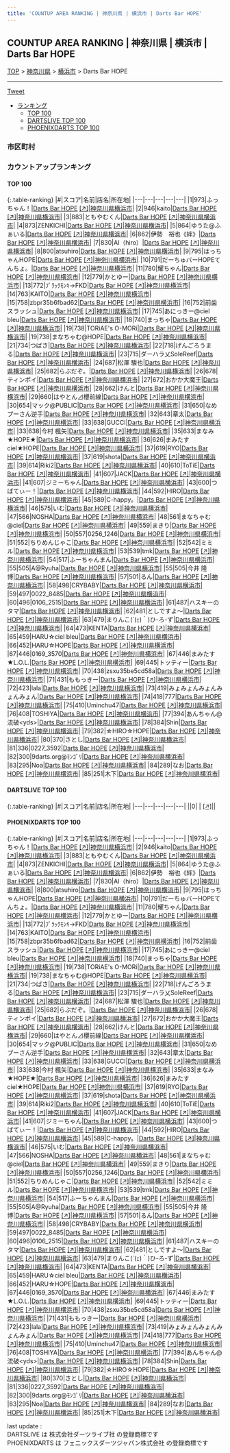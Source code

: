 ```yaml
---
title: 'COUNTUP AREA RANKING | 神奈川県 | 横浜市 | Darts Bar HOPE'
---
```

## COUNTUP AREA RANKING | 神奈川県 | 横浜市 | Darts Bar HOPE

[TOP](/darts/rank/) > [神奈川県](/darts/rank/神奈川県/) > [横浜市](/darts/rank/神奈川県/横浜市/) > Darts Bar HOPE

___

<a href="https://twitter.com/share?ref_src=twsrc%5Etfw" data-text="COUNTUP AREA RANKING | 神奈川県横浜市Darts Bar HOPE" class="twitter-share-button" data-hashtags="DARTSLIVE,PHOENIXDARTS,darts,ダーツ" data-show-count="false">Tweet</a>

* [ランキング](#カウントアップランキング)
    * [TOP 100](#top-100)
    * [DARTSLIVE TOP 100](#dartslive-top-100)
    * [PHOENIXDARTS TOP 100](#phoenixdarts-top-100)

### 市区町村

<ul>

</ul>

### カウントアップランキング

#### TOP 100



{:.table-ranking}
|#|スコア|名前|店名|所在地|
|---|---|---|---|---|
|1|973|<span class="rank-name-pd">ふっちゃん！</span>|<a href="/darts/rank/shops/88950.html">Darts Bar HOPE</a> <a href="https://vs.phoenixdarts.com/jp/shop/shopDetailInfo/s_88950?s_seq=88950">[↗]</a>|<a href="/darts/rank/神奈川県/横浜市">神奈川県横浜市</a>|
|2|946|<span class="rank-name-pd">kaito</span>|<a href="/darts/rank/shops/88950.html">Darts Bar HOPE</a> <a href="https://vs.phoenixdarts.com/jp/shop/shopDetailInfo/s_88950?s_seq=88950">[↗]</a>|<a href="/darts/rank/神奈川県/横浜市">神奈川県横浜市</a>|
|3|883|<span class="rank-name-pd">ともやむくん</span>|<a href="/darts/rank/shops/88950.html">Darts Bar HOPE</a> <a href="https://vs.phoenixdarts.com/jp/shop/shopDetailInfo/s_88950?s_seq=88950">[↗]</a>|<a href="/darts/rank/神奈川県/横浜市">神奈川県横浜市</a>|
|4|873|<span class="rank-name-pd">ZENKICHI</span>|<a href="/darts/rank/shops/88950.html">Darts Bar HOPE</a> <a href="https://vs.phoenixdarts.com/jp/shop/shopDetailInfo/s_88950?s_seq=88950">[↗]</a>|<a href="/darts/rank/神奈川県/横浜市">神奈川県横浜市</a>|
|5|864|<span class="rank-name-pd">ゆうた@ふぁいる</span>|<a href="/darts/rank/shops/88950.html">Darts Bar HOPE</a> <a href="https://vs.phoenixdarts.com/jp/shop/shopDetailInfo/s_88950?s_seq=88950">[↗]</a>|<a href="/darts/rank/神奈川県/横浜市">神奈川県横浜市</a>|
|6|862|<span class="rank-name-pd">伊勢　裕也《絆》</span>|<a href="/darts/rank/shops/88950.html">Darts Bar HOPE</a> <a href="https://vs.phoenixdarts.com/jp/shop/shopDetailInfo/s_88950?s_seq=88950">[↗]</a>|<a href="/darts/rank/神奈川県/横浜市">神奈川県横浜市</a>|
|7|830|<span class="rank-name-pd">AI（hiro）</span>|<a href="/darts/rank/shops/88950.html">Darts Bar HOPE</a> <a href="https://vs.phoenixdarts.com/jp/shop/shopDetailInfo/s_88950?s_seq=88950">[↗]</a>|<a href="/darts/rank/神奈川県/横浜市">神奈川県横浜市</a>|
|8|800|<span class="rank-name-pd">atsuhiro</span>|<a href="/darts/rank/shops/88950.html">Darts Bar HOPE</a> <a href="https://vs.phoenixdarts.com/jp/shop/shopDetailInfo/s_88950?s_seq=88950">[↗]</a>|<a href="/darts/rank/神奈川県/横浜市">神奈川県横浜市</a>|
|9|795|<span class="rank-name-pd">はっちゃんHOPE</span>|<a href="/darts/rank/shops/88950.html">Darts Bar HOPE</a> <a href="https://vs.phoenixdarts.com/jp/shop/shopDetailInfo/s_88950?s_seq=88950">[↗]</a>|<a href="/darts/rank/神奈川県/横浜市">神奈川県横浜市</a>|
|10|791|<span class="rank-name-pd">だーちゅバーHOPEてんちょ。</span>|<a href="/darts/rank/shops/88950.html">Darts Bar HOPE</a> <a href="https://vs.phoenixdarts.com/jp/shop/shopDetailInfo/s_88950?s_seq=88950">[↗]</a>|<a href="/darts/rank/神奈川県/横浜市">神奈川県横浜市</a>|
|11|780|<span class="rank-name-pd">耀ちゃん</span>|<a href="/darts/rank/shops/88950.html">Darts Bar HOPE</a> <a href="https://vs.phoenixdarts.com/jp/shop/shopDetailInfo/s_88950?s_seq=88950">[↗]</a>|<a href="/darts/rank/神奈川県/横浜市">神奈川県横浜市</a>|
|12|779|<span class="rank-name-pd">かとゆー</span>|<a href="/darts/rank/shops/88950.html">Darts Bar HOPE</a> <a href="https://vs.phoenixdarts.com/jp/shop/shopDetailInfo/s_88950?s_seq=88950">[↗]</a>|<a href="/darts/rank/神奈川県/横浜市">神奈川県横浜市</a>|
|13|772|<span class="rank-name-pd">ﾌﾞﾗｯｸﾓﾝｷ→FKD</span>|<a href="/darts/rank/shops/88950.html">Darts Bar HOPE</a> <a href="https://vs.phoenixdarts.com/jp/shop/shopDetailInfo/s_88950?s_seq=88950">[↗]</a>|<a href="/darts/rank/神奈川県/横浜市">神奈川県横浜市</a>|
|14|763|<span class="rank-name-pd">KAITO</span>|<a href="/darts/rank/shops/88950.html">Darts Bar HOPE</a> <a href="https://vs.phoenixdarts.com/jp/shop/shopDetailInfo/s_88950?s_seq=88950">[↗]</a>|<a href="/darts/rank/神奈川県/横浜市">神奈川県横浜市</a>|
|15|758|<span class="rank-name-pd">zbpr35b6fbad62</span>|<a href="/darts/rank/shops/88950.html">Darts Bar HOPE</a> <a href="https://vs.phoenixdarts.com/jp/shop/shopDetailInfo/s_88950?s_seq=88950">[↗]</a>|<a href="/darts/rank/神奈川県/横浜市">神奈川県横浜市</a>|
|16|752|<span class="rank-name-pd">前歯スラッシュ</span>|<a href="/darts/rank/shops/88950.html">Darts Bar HOPE</a> <a href="https://vs.phoenixdarts.com/jp/shop/shopDetailInfo/s_88950?s_seq=88950">[↗]</a>|<a href="/darts/rank/神奈川県/横浜市">神奈川県横浜市</a>|
|17|745|<span class="rank-name-pd">あにっきー@ciel bleu</span>|<a href="/darts/rank/shops/88950.html">Darts Bar HOPE</a> <a href="https://vs.phoenixdarts.com/jp/shop/shopDetailInfo/s_88950?s_seq=88950">[↗]</a>|<a href="/darts/rank/神奈川県/横浜市">神奈川県横浜市</a>|
|18|740|<span class="rank-name-pd">まっちゃ</span>|<a href="/darts/rank/shops/88950.html">Darts Bar HOPE</a> <a href="https://vs.phoenixdarts.com/jp/shop/shopDetailInfo/s_88950?s_seq=88950">[↗]</a>|<a href="/darts/rank/神奈川県/横浜市">神奈川県横浜市</a>|
|19|738|<span class="rank-name-pd">TORiAE&#x27;s O-MORi</span>|<a href="/darts/rank/shops/88950.html">Darts Bar HOPE</a> <a href="https://vs.phoenixdarts.com/jp/shop/shopDetailInfo/s_88950?s_seq=88950">[↗]</a>|<a href="/darts/rank/神奈川県/横浜市">神奈川県横浜市</a>|
|19|738|<span class="rank-name-pd">まなちゃむ@HOPE</span>|<a href="/darts/rank/shops/88950.html">Darts Bar HOPE</a> <a href="https://vs.phoenixdarts.com/jp/shop/shopDetailInfo/s_88950?s_seq=88950">[↗]</a>|<a href="/darts/rank/神奈川県/横浜市">神奈川県横浜市</a>|
|21|734|<span class="rank-name-pd">つばさ</span>|<a href="/darts/rank/shops/88950.html">Darts Bar HOPE</a> <a href="https://vs.phoenixdarts.com/jp/shop/shopDetailInfo/s_88950?s_seq=88950">[↗]</a>|<a href="/darts/rank/神奈川県/横浜市">神奈川県横浜市</a>|
|22|718|<span class="rank-name-pd">げんごろうまる</span>|<a href="/darts/rank/shops/88950.html">Darts Bar HOPE</a> <a href="https://vs.phoenixdarts.com/jp/shop/shopDetailInfo/s_88950?s_seq=88950">[↗]</a>|<a href="/darts/rank/神奈川県/横浜市">神奈川県横浜市</a>|
|23|715|<span class="rank-name-pd">ダーハラ乂SoleReef</span>|<a href="/darts/rank/shops/88950.html">Darts Bar HOPE</a> <a href="https://vs.phoenixdarts.com/jp/shop/shopDetailInfo/s_88950?s_seq=88950">[↗]</a>|<a href="/darts/rank/神奈川県/横浜市">神奈川県横浜市</a>|
|24|687|<span class="rank-name-pd">松澤  駿也</span>|<a href="/darts/rank/shops/88950.html">Darts Bar HOPE</a> <a href="https://vs.phoenixdarts.com/jp/shop/shopDetailInfo/s_88950?s_seq=88950">[↗]</a>|<a href="/darts/rank/神奈川県/横浜市">神奈川県横浜市</a>|
|25|682|<span class="rank-name-pd">らぶだぞ。</span>|<a href="/darts/rank/shops/88950.html">Darts Bar HOPE</a> <a href="https://vs.phoenixdarts.com/jp/shop/shopDetailInfo/s_88950?s_seq=88950">[↗]</a>|<a href="/darts/rank/神奈川県/横浜市">神奈川県横浜市</a>|
|26|678|<span class="rank-name-pd">ティンポイ</span>|<a href="/darts/rank/shops/88950.html">Darts Bar HOPE</a> <a href="https://vs.phoenixdarts.com/jp/shop/shopDetailInfo/s_88950?s_seq=88950">[↗]</a>|<a href="/darts/rank/神奈川県/横浜市">神奈川県横浜市</a>|
|27|672|<span class="rank-name-pd">おかか大魔王</span>|<a href="/darts/rank/shops/88950.html">Darts Bar HOPE</a> <a href="https://vs.phoenixdarts.com/jp/shop/shopDetailInfo/s_88950?s_seq=88950">[↗]</a>|<a href="/darts/rank/神奈川県/横浜市">神奈川県横浜市</a>|
|28|662|<span class="rank-name-pd">けんと</span>|<a href="/darts/rank/shops/88950.html">Darts Bar HOPE</a> <a href="https://vs.phoenixdarts.com/jp/shop/shopDetailInfo/s_88950?s_seq=88950">[↗]</a>|<a href="/darts/rank/神奈川県/横浜市">神奈川県横浜市</a>|
|29|660|<span class="rank-name-pd">はやとん⊿櫻前線</span>|<a href="/darts/rank/shops/88950.html">Darts Bar HOPE</a> <a href="https://vs.phoenixdarts.com/jp/shop/shopDetailInfo/s_88950?s_seq=88950">[↗]</a>|<a href="/darts/rank/神奈川県/横浜市">神奈川県横浜市</a>|
|30|654|<span class="rank-name-pd">マック@PUBLIC</span>|<a href="/darts/rank/shops/88950.html">Darts Bar HOPE</a> <a href="https://vs.phoenixdarts.com/jp/shop/shopDetailInfo/s_88950?s_seq=88950">[↗]</a>|<a href="/darts/rank/神奈川県/横浜市">神奈川県横浜市</a>|
|31|650|<span class="rank-name-pd">なめプーさん逆手</span>|<a href="/darts/rank/shops/88950.html">Darts Bar HOPE</a> <a href="https://vs.phoenixdarts.com/jp/shop/shopDetailInfo/s_88950?s_seq=88950">[↗]</a>|<a href="/darts/rank/神奈川県/横浜市">神奈川県横浜市</a>|
|32|643|<span class="rank-name-pd">章太</span>|<a href="/darts/rank/shops/88950.html">Darts Bar HOPE</a> <a href="https://vs.phoenixdarts.com/jp/shop/shopDetailInfo/s_88950?s_seq=88950">[↗]</a>|<a href="/darts/rank/神奈川県/横浜市">神奈川県横浜市</a>|
|33|638|<span class="rank-name-pd">GUCCI</span>|<a href="/darts/rank/shops/88950.html">Darts Bar HOPE</a> <a href="https://vs.phoenixdarts.com/jp/shop/shopDetailInfo/s_88950?s_seq=88950">[↗]</a>|<a href="/darts/rank/神奈川県/横浜市">神奈川県横浜市</a>|
|33|638|<span class="rank-name-pd"><span class="pro-icon-pd"></span>今村 楓矢</span>|<a href="/darts/rank/shops/88950.html">Darts Bar HOPE</a> <a href="https://vs.phoenixdarts.com/jp/shop/shopDetailInfo/s_88950?s_seq=88950">[↗]</a>|<a href="/darts/rank/神奈川県/横浜市">神奈川県横浜市</a>|
|35|633|<span class="rank-name-pd">まなみ★HOPE★</span>|<a href="/darts/rank/shops/88950.html">Darts Bar HOPE</a> <a href="https://vs.phoenixdarts.com/jp/shop/shopDetailInfo/s_88950?s_seq=88950">[↗]</a>|<a href="/darts/rank/神奈川県/横浜市">神奈川県横浜市</a>|
|36|626|<span class="rank-name-pd">まみたすciel★HOPE</span>|<a href="/darts/rank/shops/88950.html">Darts Bar HOPE</a> <a href="https://vs.phoenixdarts.com/jp/shop/shopDetailInfo/s_88950?s_seq=88950">[↗]</a>|<a href="/darts/rank/神奈川県/横浜市">神奈川県横浜市</a>|
|37|619|<span class="rank-name-pd">RYO</span>|<a href="/darts/rank/shops/88950.html">Darts Bar HOPE</a> <a href="https://vs.phoenixdarts.com/jp/shop/shopDetailInfo/s_88950?s_seq=88950">[↗]</a>|<a href="/darts/rank/神奈川県/横浜市">神奈川県横浜市</a>|
|37|619|<span class="rank-name-pd">shota</span>|<a href="/darts/rank/shops/88950.html">Darts Bar HOPE</a> <a href="https://vs.phoenixdarts.com/jp/shop/shopDetailInfo/s_88950?s_seq=88950">[↗]</a>|<a href="/darts/rank/神奈川県/横浜市">神奈川県横浜市</a>|
|39|614|<span class="rank-name-pd">Riki2</span>|<a href="/darts/rank/shops/88950.html">Darts Bar HOPE</a> <a href="https://vs.phoenixdarts.com/jp/shop/shopDetailInfo/s_88950?s_seq=88950">[↗]</a>|<a href="/darts/rank/神奈川県/横浜市">神奈川県横浜市</a>|
|40|610|<span class="rank-name-pd">ToTiE</span>|<a href="/darts/rank/shops/88950.html">Darts Bar HOPE</a> <a href="https://vs.phoenixdarts.com/jp/shop/shopDetailInfo/s_88950?s_seq=88950">[↗]</a>|<a href="/darts/rank/神奈川県/横浜市">神奈川県横浜市</a>|
|41|607|<span class="rank-name-pd">JACK</span>|<a href="/darts/rank/shops/88950.html">Darts Bar HOPE</a> <a href="https://vs.phoenixdarts.com/jp/shop/shopDetailInfo/s_88950?s_seq=88950">[↗]</a>|<a href="/darts/rank/神奈川県/横浜市">神奈川県横浜市</a>|
|41|607|<span class="rank-name-pd">ジミーちゃん</span>|<a href="/darts/rank/shops/88950.html">Darts Bar HOPE</a> <a href="https://vs.phoenixdarts.com/jp/shop/shopDetailInfo/s_88950?s_seq=88950">[↗]</a>|<a href="/darts/rank/神奈川県/横浜市">神奈川県横浜市</a>|
|43|600|<span class="rank-name-pd">つばてぃー！</span>|<a href="/darts/rank/shops/88950.html">Darts Bar HOPE</a> <a href="https://vs.phoenixdarts.com/jp/shop/shopDetailInfo/s_88950?s_seq=88950">[↗]</a>|<a href="/darts/rank/神奈川県/横浜市">神奈川県横浜市</a>|
|44|592|<span class="rank-name-pd">HIRO</span>|<a href="/darts/rank/shops/88950.html">Darts Bar HOPE</a> <a href="https://vs.phoenixdarts.com/jp/shop/shopDetailInfo/s_88950?s_seq=88950">[↗]</a>|<a href="/darts/rank/神奈川県/横浜市">神奈川県横浜市</a>|
|45|589|<span class="rank-name-pd">C-happy。</span>|<a href="/darts/rank/shops/88950.html">Darts Bar HOPE</a> <a href="https://vs.phoenixdarts.com/jp/shop/shopDetailInfo/s_88950?s_seq=88950">[↗]</a>|<a href="/darts/rank/神奈川県/横浜市">神奈川県横浜市</a>|
|46|575|<span class="rank-name-pd">いむ</span>|<a href="/darts/rank/shops/88950.html">Darts Bar HOPE</a> <a href="https://vs.phoenixdarts.com/jp/shop/shopDetailInfo/s_88950?s_seq=88950">[↗]</a>|<a href="/darts/rank/神奈川県/横浜市">神奈川県横浜市</a>|
|47|566|<span class="rank-name-pd">NOSHA</span>|<a href="/darts/rank/shops/88950.html">Darts Bar HOPE</a> <a href="https://vs.phoenixdarts.com/jp/shop/shopDetailInfo/s_88950?s_seq=88950">[↗]</a>|<a href="/darts/rank/神奈川県/横浜市">神奈川県横浜市</a>|
|48|561|<span class="rank-name-pd">まなちゃむ@ciel</span>|<a href="/darts/rank/shops/88950.html">Darts Bar HOPE</a> <a href="https://vs.phoenixdarts.com/jp/shop/shopDetailInfo/s_88950?s_seq=88950">[↗]</a>|<a href="/darts/rank/神奈川県/横浜市">神奈川県横浜市</a>|
|49|559|<span class="rank-name-pd">まきり</span>|<a href="/darts/rank/shops/88950.html">Darts Bar HOPE</a> <a href="https://vs.phoenixdarts.com/jp/shop/shopDetailInfo/s_88950?s_seq=88950">[↗]</a>|<a href="/darts/rank/神奈川県/横浜市">神奈川県横浜市</a>|
|50|557|<span class="rank-name-pd">0256_1246</span>|<a href="/darts/rank/shops/88950.html">Darts Bar HOPE</a> <a href="https://vs.phoenixdarts.com/jp/shop/shopDetailInfo/s_88950?s_seq=88950">[↗]</a>|<a href="/darts/rank/神奈川県/横浜市">神奈川県横浜市</a>|
|51|552|<span class="rank-name-pd">ちりめんじゃこ</span>|<a href="/darts/rank/shops/88950.html">Darts Bar HOPE</a> <a href="https://vs.phoenixdarts.com/jp/shop/shopDetailInfo/s_88950?s_seq=88950">[↗]</a>|<a href="/darts/rank/神奈川県/横浜市">神奈川県横浜市</a>|
|52|542|<span class="rank-name-pd">ミミル</span>|<a href="/darts/rank/shops/88950.html">Darts Bar HOPE</a> <a href="https://vs.phoenixdarts.com/jp/shop/shopDetailInfo/s_88950?s_seq=88950">[↗]</a>|<a href="/darts/rank/神奈川県/横浜市">神奈川県横浜市</a>|
|53|539|<span class="rank-name-pd">tmk</span>|<a href="/darts/rank/shops/88950.html">Darts Bar HOPE</a> <a href="https://vs.phoenixdarts.com/jp/shop/shopDetailInfo/s_88950?s_seq=88950">[↗]</a>|<a href="/darts/rank/神奈川県/横浜市">神奈川県横浜市</a>|
|54|517|<span class="rank-name-pd">ふーちゃんまん</span>|<a href="/darts/rank/shops/88950.html">Darts Bar HOPE</a> <a href="https://vs.phoenixdarts.com/jp/shop/shopDetailInfo/s_88950?s_seq=88950">[↗]</a>|<a href="/darts/rank/神奈川県/横浜市">神奈川県横浜市</a>|
|55|505|<span class="rank-name-pd">A@Ryuha</span>|<a href="/darts/rank/shops/88950.html">Darts Bar HOPE</a> <a href="https://vs.phoenixdarts.com/jp/shop/shopDetailInfo/s_88950?s_seq=88950">[↗]</a>|<a href="/darts/rank/神奈川県/横浜市">神奈川県横浜市</a>|
|55|505|<span class="rank-name-pd"><span class="pro-icon-pd"></span>今井 隆博</span>|<a href="/darts/rank/shops/88950.html">Darts Bar HOPE</a> <a href="https://vs.phoenixdarts.com/jp/shop/shopDetailInfo/s_88950?s_seq=88950">[↗]</a>|<a href="/darts/rank/神奈川県/横浜市">神奈川県横浜市</a>|
|57|501|<span class="rank-name-pd">るん</span>|<a href="/darts/rank/shops/88950.html">Darts Bar HOPE</a> <a href="https://vs.phoenixdarts.com/jp/shop/shopDetailInfo/s_88950?s_seq=88950">[↗]</a>|<a href="/darts/rank/神奈川県/横浜市">神奈川県横浜市</a>|
|58|498|<span class="rank-name-pd">CRYBABY</span>|<a href="/darts/rank/shops/88950.html">Darts Bar HOPE</a> <a href="https://vs.phoenixdarts.com/jp/shop/shopDetailInfo/s_88950?s_seq=88950">[↗]</a>|<a href="/darts/rank/神奈川県/横浜市">神奈川県横浜市</a>|
|59|497|<span class="rank-name-pd">0022_8485</span>|<a href="/darts/rank/shops/88950.html">Darts Bar HOPE</a> <a href="https://vs.phoenixdarts.com/jp/shop/shopDetailInfo/s_88950?s_seq=88950">[↗]</a>|<a href="/darts/rank/神奈川県/横浜市">神奈川県横浜市</a>|
|60|496|<span class="rank-name-pd">0106_2515</span>|<a href="/darts/rank/shops/88950.html">Darts Bar HOPE</a> <a href="https://vs.phoenixdarts.com/jp/shop/shopDetailInfo/s_88950?s_seq=88950">[↗]</a>|<a href="/darts/rank/神奈川県/横浜市">神奈川県横浜市</a>|
|61|487|<span class="rank-name-pd">ハスキーのタマ</span>|<a href="/darts/rank/shops/88950.html">Darts Bar HOPE</a> <a href="https://vs.phoenixdarts.com/jp/shop/shopDetailInfo/s_88950?s_seq=88950">[↗]</a>|<a href="/darts/rank/神奈川県/横浜市">神奈川県横浜市</a>|
|62|481|<span class="rank-name-pd">としですよ～</span>|<a href="/darts/rank/shops/88950.html">Darts Bar HOPE</a> <a href="https://vs.phoenixdarts.com/jp/shop/shopDetailInfo/s_88950?s_seq=88950">[↗]</a>|<a href="/darts/rank/神奈川県/横浜市">神奈川県横浜市</a>|
|63|479|<span class="rank-name-pd">まりんこ(´(ｪ)｀)ひ-ろ-ず</span>|<a href="/darts/rank/shops/88950.html">Darts Bar HOPE</a> <a href="https://vs.phoenixdarts.com/jp/shop/shopDetailInfo/s_88950?s_seq=88950">[↗]</a>|<a href="/darts/rank/神奈川県/横浜市">神奈川県横浜市</a>|
|64|473|<span class="rank-name-pd">KENTA</span>|<a href="/darts/rank/shops/88950.html">Darts Bar HOPE</a> <a href="https://vs.phoenixdarts.com/jp/shop/shopDetailInfo/s_88950?s_seq=88950">[↗]</a>|<a href="/darts/rank/神奈川県/横浜市">神奈川県横浜市</a>|
|65|459|<span class="rank-name-pd">HARU☆ciel bleu</span>|<a href="/darts/rank/shops/88950.html">Darts Bar HOPE</a> <a href="https://vs.phoenixdarts.com/jp/shop/shopDetailInfo/s_88950?s_seq=88950">[↗]</a>|<a href="/darts/rank/神奈川県/横浜市">神奈川県横浜市</a>|
|66|452|<span class="rank-name-pd">HARU☆HOPE</span>|<a href="/darts/rank/shops/88950.html">Darts Bar HOPE</a> <a href="https://vs.phoenixdarts.com/jp/shop/shopDetailInfo/s_88950?s_seq=88950">[↗]</a>|<a href="/darts/rank/神奈川県/横浜市">神奈川県横浜市</a>|
|67|446|<span class="rank-name-pd">0169_3570</span>|<a href="/darts/rank/shops/88950.html">Darts Bar HOPE</a> <a href="https://vs.phoenixdarts.com/jp/shop/shopDetailInfo/s_88950?s_seq=88950">[↗]</a>|<a href="/darts/rank/神奈川県/横浜市">神奈川県横浜市</a>|
|67|446|<span class="rank-name-pd">まみたす★L.O.L.</span>|<a href="/darts/rank/shops/88950.html">Darts Bar HOPE</a> <a href="https://vs.phoenixdarts.com/jp/shop/shopDetailInfo/s_88950?s_seq=88950">[↗]</a>|<a href="/darts/rank/神奈川県/横浜市">神奈川県横浜市</a>|
|69|445|<span class="rank-name-pd">トッティー</span>|<a href="/darts/rank/shops/88950.html">Darts Bar HOPE</a> <a href="https://vs.phoenixdarts.com/jp/shop/shopDetailInfo/s_88950?s_seq=88950">[↗]</a>|<a href="/darts/rank/神奈川県/横浜市">神奈川県横浜市</a>|
|70|438|<span class="rank-name-pd">zsxu35be5cd58a</span>|<a href="/darts/rank/shops/88950.html">Darts Bar HOPE</a> <a href="https://vs.phoenixdarts.com/jp/shop/shopDetailInfo/s_88950?s_seq=88950">[↗]</a>|<a href="/darts/rank/神奈川県/横浜市">神奈川県横浜市</a>|
|71|431|<span class="rank-name-pd">ももっきー</span>|<a href="/darts/rank/shops/88950.html">Darts Bar HOPE</a> <a href="https://vs.phoenixdarts.com/jp/shop/shopDetailInfo/s_88950?s_seq=88950">[↗]</a>|<a href="/darts/rank/神奈川県/横浜市">神奈川県横浜市</a>|
|72|423|<span class="rank-name-pd">lala</span>|<a href="/darts/rank/shops/88950.html">Darts Bar HOPE</a> <a href="https://vs.phoenixdarts.com/jp/shop/shopDetailInfo/s_88950?s_seq=88950">[↗]</a>|<a href="/darts/rank/神奈川県/横浜市">神奈川県横浜市</a>|
|73|419|<span class="rank-name-pd">みょみょんみょんみょんみょん</span>|<a href="/darts/rank/shops/88950.html">Darts Bar HOPE</a> <a href="https://vs.phoenixdarts.com/jp/shop/shopDetailInfo/s_88950?s_seq=88950">[↗]</a>|<a href="/darts/rank/神奈川県/横浜市">神奈川県横浜市</a>|
|74|418|<span class="rank-name-pd">777</span>|<a href="/darts/rank/shops/88950.html">Darts Bar HOPE</a> <a href="https://vs.phoenixdarts.com/jp/shop/shopDetailInfo/s_88950?s_seq=88950">[↗]</a>|<a href="/darts/rank/神奈川県/横浜市">神奈川県横浜市</a>|
|75|410|<span class="rank-name-pd">Uminchu47</span>|<a href="/darts/rank/shops/88950.html">Darts Bar HOPE</a> <a href="https://vs.phoenixdarts.com/jp/shop/shopDetailInfo/s_88950?s_seq=88950">[↗]</a>|<a href="/darts/rank/神奈川県/横浜市">神奈川県横浜市</a>|
|76|408|<span class="rank-name-pd">TOSHIYA</span>|<a href="/darts/rank/shops/88950.html">Darts Bar HOPE</a> <a href="https://vs.phoenixdarts.com/jp/shop/shopDetailInfo/s_88950?s_seq=88950">[↗]</a>|<a href="/darts/rank/神奈川県/横浜市">神奈川県横浜市</a>|
|77|394|<span class="rank-name-pd">あんちゃん@流破&lt;yds&gt;</span>|<a href="/darts/rank/shops/88950.html">Darts Bar HOPE</a> <a href="https://vs.phoenixdarts.com/jp/shop/shopDetailInfo/s_88950?s_seq=88950">[↗]</a>|<a href="/darts/rank/神奈川県/横浜市">神奈川県横浜市</a>|
|78|384|<span class="rank-name-pd">Shin</span>|<a href="/darts/rank/shops/88950.html">Darts Bar HOPE</a> <a href="https://vs.phoenixdarts.com/jp/shop/shopDetailInfo/s_88950?s_seq=88950">[↗]</a>|<a href="/darts/rank/神奈川県/横浜市">神奈川県横浜市</a>|
|79|382|<span class="rank-name-pd">☆HIRO☆HOPE</span>|<a href="/darts/rank/shops/88950.html">Darts Bar HOPE</a> <a href="https://vs.phoenixdarts.com/jp/shop/shopDetailInfo/s_88950?s_seq=88950">[↗]</a>|<a href="/darts/rank/神奈川県/横浜市">神奈川県横浜市</a>|
|80|370|<span class="rank-name-pd">さとし</span>|<a href="/darts/rank/shops/88950.html">Darts Bar HOPE</a> <a href="https://vs.phoenixdarts.com/jp/shop/shopDetailInfo/s_88950?s_seq=88950">[↗]</a>|<a href="/darts/rank/神奈川県/横浜市">神奈川県横浜市</a>|
|81|336|<span class="rank-name-pd">0227_3592</span>|<a href="/darts/rank/shops/88950.html">Darts Bar HOPE</a> <a href="https://vs.phoenixdarts.com/jp/shop/shopDetailInfo/s_88950?s_seq=88950">[↗]</a>|<a href="/darts/rank/神奈川県/横浜市">神奈川県横浜市</a>|
|82|300|<span class="rank-name-pd">9darts.org@ﾓﾝｺﾞﾘ</span>|<a href="/darts/rank/shops/88950.html">Darts Bar HOPE</a> <a href="https://vs.phoenixdarts.com/jp/shop/shopDetailInfo/s_88950?s_seq=88950">[↗]</a>|<a href="/darts/rank/神奈川県/横浜市">神奈川県横浜市</a>|
|83|295|<span class="rank-name-pd">Noa</span>|<a href="/darts/rank/shops/88950.html">Darts Bar HOPE</a> <a href="https://vs.phoenixdarts.com/jp/shop/shopDetailInfo/s_88950?s_seq=88950">[↗]</a>|<a href="/darts/rank/神奈川県/横浜市">神奈川県横浜市</a>|
|84|289|<span class="rank-name-pd">なお</span>|<a href="/darts/rank/shops/88950.html">Darts Bar HOPE</a> <a href="https://vs.phoenixdarts.com/jp/shop/shopDetailInfo/s_88950?s_seq=88950">[↗]</a>|<a href="/darts/rank/神奈川県/横浜市">神奈川県横浜市</a>|
|85|251|<span class="rank-name-pd">木下</span>|<a href="/darts/rank/shops/88950.html">Darts Bar HOPE</a> <a href="https://vs.phoenixdarts.com/jp/shop/shopDetailInfo/s_88950?s_seq=88950">[↗]</a>|<a href="/darts/rank/神奈川県/横浜市">神奈川県横浜市</a>|


#### DARTSLIVE TOP 100



{:.table-ranking}
|#|スコア|名前|店名|所在地|
|---|---|---|---|---|
||0|<span class="rank-name-dl"> </span>|<a href="/darts/rank/shops/.html"></a> <a href="">[↗]</a>|<a href="/darts/rank//"></a>|


#### PHOENIXDARTS TOP 100



{:.table-ranking}
|#|スコア|名前|店名|所在地|
|---|---|---|---|---|
|1|973|<span class="rank-name-pd">ふっちゃん！</span>|<a href="/darts/rank/shops/88950.html">Darts Bar HOPE</a> <a href="https://vs.phoenixdarts.com/jp/shop/shopDetailInfo/s_88950?s_seq=88950">[↗]</a>|<a href="/darts/rank/神奈川県/横浜市">神奈川県横浜市</a>|
|2|946|<span class="rank-name-pd">kaito</span>|<a href="/darts/rank/shops/88950.html">Darts Bar HOPE</a> <a href="https://vs.phoenixdarts.com/jp/shop/shopDetailInfo/s_88950?s_seq=88950">[↗]</a>|<a href="/darts/rank/神奈川県/横浜市">神奈川県横浜市</a>|
|3|883|<span class="rank-name-pd">ともやむくん</span>|<a href="/darts/rank/shops/88950.html">Darts Bar HOPE</a> <a href="https://vs.phoenixdarts.com/jp/shop/shopDetailInfo/s_88950?s_seq=88950">[↗]</a>|<a href="/darts/rank/神奈川県/横浜市">神奈川県横浜市</a>|
|4|873|<span class="rank-name-pd">ZENKICHI</span>|<a href="/darts/rank/shops/88950.html">Darts Bar HOPE</a> <a href="https://vs.phoenixdarts.com/jp/shop/shopDetailInfo/s_88950?s_seq=88950">[↗]</a>|<a href="/darts/rank/神奈川県/横浜市">神奈川県横浜市</a>|
|5|864|<span class="rank-name-pd">ゆうた@ふぁいる</span>|<a href="/darts/rank/shops/88950.html">Darts Bar HOPE</a> <a href="https://vs.phoenixdarts.com/jp/shop/shopDetailInfo/s_88950?s_seq=88950">[↗]</a>|<a href="/darts/rank/神奈川県/横浜市">神奈川県横浜市</a>|
|6|862|<span class="rank-name-pd">伊勢　裕也《絆》</span>|<a href="/darts/rank/shops/88950.html">Darts Bar HOPE</a> <a href="https://vs.phoenixdarts.com/jp/shop/shopDetailInfo/s_88950?s_seq=88950">[↗]</a>|<a href="/darts/rank/神奈川県/横浜市">神奈川県横浜市</a>|
|7|830|<span class="rank-name-pd">AI（hiro）</span>|<a href="/darts/rank/shops/88950.html">Darts Bar HOPE</a> <a href="https://vs.phoenixdarts.com/jp/shop/shopDetailInfo/s_88950?s_seq=88950">[↗]</a>|<a href="/darts/rank/神奈川県/横浜市">神奈川県横浜市</a>|
|8|800|<span class="rank-name-pd">atsuhiro</span>|<a href="/darts/rank/shops/88950.html">Darts Bar HOPE</a> <a href="https://vs.phoenixdarts.com/jp/shop/shopDetailInfo/s_88950?s_seq=88950">[↗]</a>|<a href="/darts/rank/神奈川県/横浜市">神奈川県横浜市</a>|
|9|795|<span class="rank-name-pd">はっちゃんHOPE</span>|<a href="/darts/rank/shops/88950.html">Darts Bar HOPE</a> <a href="https://vs.phoenixdarts.com/jp/shop/shopDetailInfo/s_88950?s_seq=88950">[↗]</a>|<a href="/darts/rank/神奈川県/横浜市">神奈川県横浜市</a>|
|10|791|<span class="rank-name-pd">だーちゅバーHOPEてんちょ。</span>|<a href="/darts/rank/shops/88950.html">Darts Bar HOPE</a> <a href="https://vs.phoenixdarts.com/jp/shop/shopDetailInfo/s_88950?s_seq=88950">[↗]</a>|<a href="/darts/rank/神奈川県/横浜市">神奈川県横浜市</a>|
|11|780|<span class="rank-name-pd">耀ちゃん</span>|<a href="/darts/rank/shops/88950.html">Darts Bar HOPE</a> <a href="https://vs.phoenixdarts.com/jp/shop/shopDetailInfo/s_88950?s_seq=88950">[↗]</a>|<a href="/darts/rank/神奈川県/横浜市">神奈川県横浜市</a>|
|12|779|<span class="rank-name-pd">かとゆー</span>|<a href="/darts/rank/shops/88950.html">Darts Bar HOPE</a> <a href="https://vs.phoenixdarts.com/jp/shop/shopDetailInfo/s_88950?s_seq=88950">[↗]</a>|<a href="/darts/rank/神奈川県/横浜市">神奈川県横浜市</a>|
|13|772|<span class="rank-name-pd">ﾌﾞﾗｯｸﾓﾝｷ→FKD</span>|<a href="/darts/rank/shops/88950.html">Darts Bar HOPE</a> <a href="https://vs.phoenixdarts.com/jp/shop/shopDetailInfo/s_88950?s_seq=88950">[↗]</a>|<a href="/darts/rank/神奈川県/横浜市">神奈川県横浜市</a>|
|14|763|<span class="rank-name-pd">KAITO</span>|<a href="/darts/rank/shops/88950.html">Darts Bar HOPE</a> <a href="https://vs.phoenixdarts.com/jp/shop/shopDetailInfo/s_88950?s_seq=88950">[↗]</a>|<a href="/darts/rank/神奈川県/横浜市">神奈川県横浜市</a>|
|15|758|<span class="rank-name-pd">zbpr35b6fbad62</span>|<a href="/darts/rank/shops/88950.html">Darts Bar HOPE</a> <a href="https://vs.phoenixdarts.com/jp/shop/shopDetailInfo/s_88950?s_seq=88950">[↗]</a>|<a href="/darts/rank/神奈川県/横浜市">神奈川県横浜市</a>|
|16|752|<span class="rank-name-pd">前歯スラッシュ</span>|<a href="/darts/rank/shops/88950.html">Darts Bar HOPE</a> <a href="https://vs.phoenixdarts.com/jp/shop/shopDetailInfo/s_88950?s_seq=88950">[↗]</a>|<a href="/darts/rank/神奈川県/横浜市">神奈川県横浜市</a>|
|17|745|<span class="rank-name-pd">あにっきー@ciel bleu</span>|<a href="/darts/rank/shops/88950.html">Darts Bar HOPE</a> <a href="https://vs.phoenixdarts.com/jp/shop/shopDetailInfo/s_88950?s_seq=88950">[↗]</a>|<a href="/darts/rank/神奈川県/横浜市">神奈川県横浜市</a>|
|18|740|<span class="rank-name-pd">まっちゃ</span>|<a href="/darts/rank/shops/88950.html">Darts Bar HOPE</a> <a href="https://vs.phoenixdarts.com/jp/shop/shopDetailInfo/s_88950?s_seq=88950">[↗]</a>|<a href="/darts/rank/神奈川県/横浜市">神奈川県横浜市</a>|
|19|738|<span class="rank-name-pd">TORiAE&#x27;s O-MORi</span>|<a href="/darts/rank/shops/88950.html">Darts Bar HOPE</a> <a href="https://vs.phoenixdarts.com/jp/shop/shopDetailInfo/s_88950?s_seq=88950">[↗]</a>|<a href="/darts/rank/神奈川県/横浜市">神奈川県横浜市</a>|
|19|738|<span class="rank-name-pd">まなちゃむ@HOPE</span>|<a href="/darts/rank/shops/88950.html">Darts Bar HOPE</a> <a href="https://vs.phoenixdarts.com/jp/shop/shopDetailInfo/s_88950?s_seq=88950">[↗]</a>|<a href="/darts/rank/神奈川県/横浜市">神奈川県横浜市</a>|
|21|734|<span class="rank-name-pd">つばさ</span>|<a href="/darts/rank/shops/88950.html">Darts Bar HOPE</a> <a href="https://vs.phoenixdarts.com/jp/shop/shopDetailInfo/s_88950?s_seq=88950">[↗]</a>|<a href="/darts/rank/神奈川県/横浜市">神奈川県横浜市</a>|
|22|718|<span class="rank-name-pd">げんごろうまる</span>|<a href="/darts/rank/shops/88950.html">Darts Bar HOPE</a> <a href="https://vs.phoenixdarts.com/jp/shop/shopDetailInfo/s_88950?s_seq=88950">[↗]</a>|<a href="/darts/rank/神奈川県/横浜市">神奈川県横浜市</a>|
|23|715|<span class="rank-name-pd">ダーハラ乂SoleReef</span>|<a href="/darts/rank/shops/88950.html">Darts Bar HOPE</a> <a href="https://vs.phoenixdarts.com/jp/shop/shopDetailInfo/s_88950?s_seq=88950">[↗]</a>|<a href="/darts/rank/神奈川県/横浜市">神奈川県横浜市</a>|
|24|687|<span class="rank-name-pd">松澤  駿也</span>|<a href="/darts/rank/shops/88950.html">Darts Bar HOPE</a> <a href="https://vs.phoenixdarts.com/jp/shop/shopDetailInfo/s_88950?s_seq=88950">[↗]</a>|<a href="/darts/rank/神奈川県/横浜市">神奈川県横浜市</a>|
|25|682|<span class="rank-name-pd">らぶだぞ。</span>|<a href="/darts/rank/shops/88950.html">Darts Bar HOPE</a> <a href="https://vs.phoenixdarts.com/jp/shop/shopDetailInfo/s_88950?s_seq=88950">[↗]</a>|<a href="/darts/rank/神奈川県/横浜市">神奈川県横浜市</a>|
|26|678|<span class="rank-name-pd">ティンポイ</span>|<a href="/darts/rank/shops/88950.html">Darts Bar HOPE</a> <a href="https://vs.phoenixdarts.com/jp/shop/shopDetailInfo/s_88950?s_seq=88950">[↗]</a>|<a href="/darts/rank/神奈川県/横浜市">神奈川県横浜市</a>|
|27|672|<span class="rank-name-pd">おかか大魔王</span>|<a href="/darts/rank/shops/88950.html">Darts Bar HOPE</a> <a href="https://vs.phoenixdarts.com/jp/shop/shopDetailInfo/s_88950?s_seq=88950">[↗]</a>|<a href="/darts/rank/神奈川県/横浜市">神奈川県横浜市</a>|
|28|662|<span class="rank-name-pd">けんと</span>|<a href="/darts/rank/shops/88950.html">Darts Bar HOPE</a> <a href="https://vs.phoenixdarts.com/jp/shop/shopDetailInfo/s_88950?s_seq=88950">[↗]</a>|<a href="/darts/rank/神奈川県/横浜市">神奈川県横浜市</a>|
|29|660|<span class="rank-name-pd">はやとん⊿櫻前線</span>|<a href="/darts/rank/shops/88950.html">Darts Bar HOPE</a> <a href="https://vs.phoenixdarts.com/jp/shop/shopDetailInfo/s_88950?s_seq=88950">[↗]</a>|<a href="/darts/rank/神奈川県/横浜市">神奈川県横浜市</a>|
|30|654|<span class="rank-name-pd">マック@PUBLIC</span>|<a href="/darts/rank/shops/88950.html">Darts Bar HOPE</a> <a href="https://vs.phoenixdarts.com/jp/shop/shopDetailInfo/s_88950?s_seq=88950">[↗]</a>|<a href="/darts/rank/神奈川県/横浜市">神奈川県横浜市</a>|
|31|650|<span class="rank-name-pd">なめプーさん逆手</span>|<a href="/darts/rank/shops/88950.html">Darts Bar HOPE</a> <a href="https://vs.phoenixdarts.com/jp/shop/shopDetailInfo/s_88950?s_seq=88950">[↗]</a>|<a href="/darts/rank/神奈川県/横浜市">神奈川県横浜市</a>|
|32|643|<span class="rank-name-pd">章太</span>|<a href="/darts/rank/shops/88950.html">Darts Bar HOPE</a> <a href="https://vs.phoenixdarts.com/jp/shop/shopDetailInfo/s_88950?s_seq=88950">[↗]</a>|<a href="/darts/rank/神奈川県/横浜市">神奈川県横浜市</a>|
|33|638|<span class="rank-name-pd">GUCCI</span>|<a href="/darts/rank/shops/88950.html">Darts Bar HOPE</a> <a href="https://vs.phoenixdarts.com/jp/shop/shopDetailInfo/s_88950?s_seq=88950">[↗]</a>|<a href="/darts/rank/神奈川県/横浜市">神奈川県横浜市</a>|
|33|638|<span class="rank-name-pd"><span class="pro-icon-pd"></span>今村 楓矢</span>|<a href="/darts/rank/shops/88950.html">Darts Bar HOPE</a> <a href="https://vs.phoenixdarts.com/jp/shop/shopDetailInfo/s_88950?s_seq=88950">[↗]</a>|<a href="/darts/rank/神奈川県/横浜市">神奈川県横浜市</a>|
|35|633|<span class="rank-name-pd">まなみ★HOPE★</span>|<a href="/darts/rank/shops/88950.html">Darts Bar HOPE</a> <a href="https://vs.phoenixdarts.com/jp/shop/shopDetailInfo/s_88950?s_seq=88950">[↗]</a>|<a href="/darts/rank/神奈川県/横浜市">神奈川県横浜市</a>|
|36|626|<span class="rank-name-pd">まみたすciel★HOPE</span>|<a href="/darts/rank/shops/88950.html">Darts Bar HOPE</a> <a href="https://vs.phoenixdarts.com/jp/shop/shopDetailInfo/s_88950?s_seq=88950">[↗]</a>|<a href="/darts/rank/神奈川県/横浜市">神奈川県横浜市</a>|
|37|619|<span class="rank-name-pd">RYO</span>|<a href="/darts/rank/shops/88950.html">Darts Bar HOPE</a> <a href="https://vs.phoenixdarts.com/jp/shop/shopDetailInfo/s_88950?s_seq=88950">[↗]</a>|<a href="/darts/rank/神奈川県/横浜市">神奈川県横浜市</a>|
|37|619|<span class="rank-name-pd">shota</span>|<a href="/darts/rank/shops/88950.html">Darts Bar HOPE</a> <a href="https://vs.phoenixdarts.com/jp/shop/shopDetailInfo/s_88950?s_seq=88950">[↗]</a>|<a href="/darts/rank/神奈川県/横浜市">神奈川県横浜市</a>|
|39|614|<span class="rank-name-pd">Riki2</span>|<a href="/darts/rank/shops/88950.html">Darts Bar HOPE</a> <a href="https://vs.phoenixdarts.com/jp/shop/shopDetailInfo/s_88950?s_seq=88950">[↗]</a>|<a href="/darts/rank/神奈川県/横浜市">神奈川県横浜市</a>|
|40|610|<span class="rank-name-pd">ToTiE</span>|<a href="/darts/rank/shops/88950.html">Darts Bar HOPE</a> <a href="https://vs.phoenixdarts.com/jp/shop/shopDetailInfo/s_88950?s_seq=88950">[↗]</a>|<a href="/darts/rank/神奈川県/横浜市">神奈川県横浜市</a>|
|41|607|<span class="rank-name-pd">JACK</span>|<a href="/darts/rank/shops/88950.html">Darts Bar HOPE</a> <a href="https://vs.phoenixdarts.com/jp/shop/shopDetailInfo/s_88950?s_seq=88950">[↗]</a>|<a href="/darts/rank/神奈川県/横浜市">神奈川県横浜市</a>|
|41|607|<span class="rank-name-pd">ジミーちゃん</span>|<a href="/darts/rank/shops/88950.html">Darts Bar HOPE</a> <a href="https://vs.phoenixdarts.com/jp/shop/shopDetailInfo/s_88950?s_seq=88950">[↗]</a>|<a href="/darts/rank/神奈川県/横浜市">神奈川県横浜市</a>|
|43|600|<span class="rank-name-pd">つばてぃー！</span>|<a href="/darts/rank/shops/88950.html">Darts Bar HOPE</a> <a href="https://vs.phoenixdarts.com/jp/shop/shopDetailInfo/s_88950?s_seq=88950">[↗]</a>|<a href="/darts/rank/神奈川県/横浜市">神奈川県横浜市</a>|
|44|592|<span class="rank-name-pd">HIRO</span>|<a href="/darts/rank/shops/88950.html">Darts Bar HOPE</a> <a href="https://vs.phoenixdarts.com/jp/shop/shopDetailInfo/s_88950?s_seq=88950">[↗]</a>|<a href="/darts/rank/神奈川県/横浜市">神奈川県横浜市</a>|
|45|589|<span class="rank-name-pd">C-happy。</span>|<a href="/darts/rank/shops/88950.html">Darts Bar HOPE</a> <a href="https://vs.phoenixdarts.com/jp/shop/shopDetailInfo/s_88950?s_seq=88950">[↗]</a>|<a href="/darts/rank/神奈川県/横浜市">神奈川県横浜市</a>|
|46|575|<span class="rank-name-pd">いむ</span>|<a href="/darts/rank/shops/88950.html">Darts Bar HOPE</a> <a href="https://vs.phoenixdarts.com/jp/shop/shopDetailInfo/s_88950?s_seq=88950">[↗]</a>|<a href="/darts/rank/神奈川県/横浜市">神奈川県横浜市</a>|
|47|566|<span class="rank-name-pd">NOSHA</span>|<a href="/darts/rank/shops/88950.html">Darts Bar HOPE</a> <a href="https://vs.phoenixdarts.com/jp/shop/shopDetailInfo/s_88950?s_seq=88950">[↗]</a>|<a href="/darts/rank/神奈川県/横浜市">神奈川県横浜市</a>|
|48|561|<span class="rank-name-pd">まなちゃむ@ciel</span>|<a href="/darts/rank/shops/88950.html">Darts Bar HOPE</a> <a href="https://vs.phoenixdarts.com/jp/shop/shopDetailInfo/s_88950?s_seq=88950">[↗]</a>|<a href="/darts/rank/神奈川県/横浜市">神奈川県横浜市</a>|
|49|559|<span class="rank-name-pd">まきり</span>|<a href="/darts/rank/shops/88950.html">Darts Bar HOPE</a> <a href="https://vs.phoenixdarts.com/jp/shop/shopDetailInfo/s_88950?s_seq=88950">[↗]</a>|<a href="/darts/rank/神奈川県/横浜市">神奈川県横浜市</a>|
|50|557|<span class="rank-name-pd">0256_1246</span>|<a href="/darts/rank/shops/88950.html">Darts Bar HOPE</a> <a href="https://vs.phoenixdarts.com/jp/shop/shopDetailInfo/s_88950?s_seq=88950">[↗]</a>|<a href="/darts/rank/神奈川県/横浜市">神奈川県横浜市</a>|
|51|552|<span class="rank-name-pd">ちりめんじゃこ</span>|<a href="/darts/rank/shops/88950.html">Darts Bar HOPE</a> <a href="https://vs.phoenixdarts.com/jp/shop/shopDetailInfo/s_88950?s_seq=88950">[↗]</a>|<a href="/darts/rank/神奈川県/横浜市">神奈川県横浜市</a>|
|52|542|<span class="rank-name-pd">ミミル</span>|<a href="/darts/rank/shops/88950.html">Darts Bar HOPE</a> <a href="https://vs.phoenixdarts.com/jp/shop/shopDetailInfo/s_88950?s_seq=88950">[↗]</a>|<a href="/darts/rank/神奈川県/横浜市">神奈川県横浜市</a>|
|53|539|<span class="rank-name-pd">tmk</span>|<a href="/darts/rank/shops/88950.html">Darts Bar HOPE</a> <a href="https://vs.phoenixdarts.com/jp/shop/shopDetailInfo/s_88950?s_seq=88950">[↗]</a>|<a href="/darts/rank/神奈川県/横浜市">神奈川県横浜市</a>|
|54|517|<span class="rank-name-pd">ふーちゃんまん</span>|<a href="/darts/rank/shops/88950.html">Darts Bar HOPE</a> <a href="https://vs.phoenixdarts.com/jp/shop/shopDetailInfo/s_88950?s_seq=88950">[↗]</a>|<a href="/darts/rank/神奈川県/横浜市">神奈川県横浜市</a>|
|55|505|<span class="rank-name-pd">A@Ryuha</span>|<a href="/darts/rank/shops/88950.html">Darts Bar HOPE</a> <a href="https://vs.phoenixdarts.com/jp/shop/shopDetailInfo/s_88950?s_seq=88950">[↗]</a>|<a href="/darts/rank/神奈川県/横浜市">神奈川県横浜市</a>|
|55|505|<span class="rank-name-pd"><span class="pro-icon-pd"></span>今井 隆博</span>|<a href="/darts/rank/shops/88950.html">Darts Bar HOPE</a> <a href="https://vs.phoenixdarts.com/jp/shop/shopDetailInfo/s_88950?s_seq=88950">[↗]</a>|<a href="/darts/rank/神奈川県/横浜市">神奈川県横浜市</a>|
|57|501|<span class="rank-name-pd">るん</span>|<a href="/darts/rank/shops/88950.html">Darts Bar HOPE</a> <a href="https://vs.phoenixdarts.com/jp/shop/shopDetailInfo/s_88950?s_seq=88950">[↗]</a>|<a href="/darts/rank/神奈川県/横浜市">神奈川県横浜市</a>|
|58|498|<span class="rank-name-pd">CRYBABY</span>|<a href="/darts/rank/shops/88950.html">Darts Bar HOPE</a> <a href="https://vs.phoenixdarts.com/jp/shop/shopDetailInfo/s_88950?s_seq=88950">[↗]</a>|<a href="/darts/rank/神奈川県/横浜市">神奈川県横浜市</a>|
|59|497|<span class="rank-name-pd">0022_8485</span>|<a href="/darts/rank/shops/88950.html">Darts Bar HOPE</a> <a href="https://vs.phoenixdarts.com/jp/shop/shopDetailInfo/s_88950?s_seq=88950">[↗]</a>|<a href="/darts/rank/神奈川県/横浜市">神奈川県横浜市</a>|
|60|496|<span class="rank-name-pd">0106_2515</span>|<a href="/darts/rank/shops/88950.html">Darts Bar HOPE</a> <a href="https://vs.phoenixdarts.com/jp/shop/shopDetailInfo/s_88950?s_seq=88950">[↗]</a>|<a href="/darts/rank/神奈川県/横浜市">神奈川県横浜市</a>|
|61|487|<span class="rank-name-pd">ハスキーのタマ</span>|<a href="/darts/rank/shops/88950.html">Darts Bar HOPE</a> <a href="https://vs.phoenixdarts.com/jp/shop/shopDetailInfo/s_88950?s_seq=88950">[↗]</a>|<a href="/darts/rank/神奈川県/横浜市">神奈川県横浜市</a>|
|62|481|<span class="rank-name-pd">としですよ～</span>|<a href="/darts/rank/shops/88950.html">Darts Bar HOPE</a> <a href="https://vs.phoenixdarts.com/jp/shop/shopDetailInfo/s_88950?s_seq=88950">[↗]</a>|<a href="/darts/rank/神奈川県/横浜市">神奈川県横浜市</a>|
|63|479|<span class="rank-name-pd">まりんこ(´(ｪ)｀)ひ-ろ-ず</span>|<a href="/darts/rank/shops/88950.html">Darts Bar HOPE</a> <a href="https://vs.phoenixdarts.com/jp/shop/shopDetailInfo/s_88950?s_seq=88950">[↗]</a>|<a href="/darts/rank/神奈川県/横浜市">神奈川県横浜市</a>|
|64|473|<span class="rank-name-pd">KENTA</span>|<a href="/darts/rank/shops/88950.html">Darts Bar HOPE</a> <a href="https://vs.phoenixdarts.com/jp/shop/shopDetailInfo/s_88950?s_seq=88950">[↗]</a>|<a href="/darts/rank/神奈川県/横浜市">神奈川県横浜市</a>|
|65|459|<span class="rank-name-pd">HARU☆ciel bleu</span>|<a href="/darts/rank/shops/88950.html">Darts Bar HOPE</a> <a href="https://vs.phoenixdarts.com/jp/shop/shopDetailInfo/s_88950?s_seq=88950">[↗]</a>|<a href="/darts/rank/神奈川県/横浜市">神奈川県横浜市</a>|
|66|452|<span class="rank-name-pd">HARU☆HOPE</span>|<a href="/darts/rank/shops/88950.html">Darts Bar HOPE</a> <a href="https://vs.phoenixdarts.com/jp/shop/shopDetailInfo/s_88950?s_seq=88950">[↗]</a>|<a href="/darts/rank/神奈川県/横浜市">神奈川県横浜市</a>|
|67|446|<span class="rank-name-pd">0169_3570</span>|<a href="/darts/rank/shops/88950.html">Darts Bar HOPE</a> <a href="https://vs.phoenixdarts.com/jp/shop/shopDetailInfo/s_88950?s_seq=88950">[↗]</a>|<a href="/darts/rank/神奈川県/横浜市">神奈川県横浜市</a>|
|67|446|<span class="rank-name-pd">まみたす★L.O.L.</span>|<a href="/darts/rank/shops/88950.html">Darts Bar HOPE</a> <a href="https://vs.phoenixdarts.com/jp/shop/shopDetailInfo/s_88950?s_seq=88950">[↗]</a>|<a href="/darts/rank/神奈川県/横浜市">神奈川県横浜市</a>|
|69|445|<span class="rank-name-pd">トッティー</span>|<a href="/darts/rank/shops/88950.html">Darts Bar HOPE</a> <a href="https://vs.phoenixdarts.com/jp/shop/shopDetailInfo/s_88950?s_seq=88950">[↗]</a>|<a href="/darts/rank/神奈川県/横浜市">神奈川県横浜市</a>|
|70|438|<span class="rank-name-pd">zsxu35be5cd58a</span>|<a href="/darts/rank/shops/88950.html">Darts Bar HOPE</a> <a href="https://vs.phoenixdarts.com/jp/shop/shopDetailInfo/s_88950?s_seq=88950">[↗]</a>|<a href="/darts/rank/神奈川県/横浜市">神奈川県横浜市</a>|
|71|431|<span class="rank-name-pd">ももっきー</span>|<a href="/darts/rank/shops/88950.html">Darts Bar HOPE</a> <a href="https://vs.phoenixdarts.com/jp/shop/shopDetailInfo/s_88950?s_seq=88950">[↗]</a>|<a href="/darts/rank/神奈川県/横浜市">神奈川県横浜市</a>|
|72|423|<span class="rank-name-pd">lala</span>|<a href="/darts/rank/shops/88950.html">Darts Bar HOPE</a> <a href="https://vs.phoenixdarts.com/jp/shop/shopDetailInfo/s_88950?s_seq=88950">[↗]</a>|<a href="/darts/rank/神奈川県/横浜市">神奈川県横浜市</a>|
|73|419|<span class="rank-name-pd">みょみょんみょんみょんみょん</span>|<a href="/darts/rank/shops/88950.html">Darts Bar HOPE</a> <a href="https://vs.phoenixdarts.com/jp/shop/shopDetailInfo/s_88950?s_seq=88950">[↗]</a>|<a href="/darts/rank/神奈川県/横浜市">神奈川県横浜市</a>|
|74|418|<span class="rank-name-pd">777</span>|<a href="/darts/rank/shops/88950.html">Darts Bar HOPE</a> <a href="https://vs.phoenixdarts.com/jp/shop/shopDetailInfo/s_88950?s_seq=88950">[↗]</a>|<a href="/darts/rank/神奈川県/横浜市">神奈川県横浜市</a>|
|75|410|<span class="rank-name-pd">Uminchu47</span>|<a href="/darts/rank/shops/88950.html">Darts Bar HOPE</a> <a href="https://vs.phoenixdarts.com/jp/shop/shopDetailInfo/s_88950?s_seq=88950">[↗]</a>|<a href="/darts/rank/神奈川県/横浜市">神奈川県横浜市</a>|
|76|408|<span class="rank-name-pd">TOSHIYA</span>|<a href="/darts/rank/shops/88950.html">Darts Bar HOPE</a> <a href="https://vs.phoenixdarts.com/jp/shop/shopDetailInfo/s_88950?s_seq=88950">[↗]</a>|<a href="/darts/rank/神奈川県/横浜市">神奈川県横浜市</a>|
|77|394|<span class="rank-name-pd">あんちゃん@流破&lt;yds&gt;</span>|<a href="/darts/rank/shops/88950.html">Darts Bar HOPE</a> <a href="https://vs.phoenixdarts.com/jp/shop/shopDetailInfo/s_88950?s_seq=88950">[↗]</a>|<a href="/darts/rank/神奈川県/横浜市">神奈川県横浜市</a>|
|78|384|<span class="rank-name-pd">Shin</span>|<a href="/darts/rank/shops/88950.html">Darts Bar HOPE</a> <a href="https://vs.phoenixdarts.com/jp/shop/shopDetailInfo/s_88950?s_seq=88950">[↗]</a>|<a href="/darts/rank/神奈川県/横浜市">神奈川県横浜市</a>|
|79|382|<span class="rank-name-pd">☆HIRO☆HOPE</span>|<a href="/darts/rank/shops/88950.html">Darts Bar HOPE</a> <a href="https://vs.phoenixdarts.com/jp/shop/shopDetailInfo/s_88950?s_seq=88950">[↗]</a>|<a href="/darts/rank/神奈川県/横浜市">神奈川県横浜市</a>|
|80|370|<span class="rank-name-pd">さとし</span>|<a href="/darts/rank/shops/88950.html">Darts Bar HOPE</a> <a href="https://vs.phoenixdarts.com/jp/shop/shopDetailInfo/s_88950?s_seq=88950">[↗]</a>|<a href="/darts/rank/神奈川県/横浜市">神奈川県横浜市</a>|
|81|336|<span class="rank-name-pd">0227_3592</span>|<a href="/darts/rank/shops/88950.html">Darts Bar HOPE</a> <a href="https://vs.phoenixdarts.com/jp/shop/shopDetailInfo/s_88950?s_seq=88950">[↗]</a>|<a href="/darts/rank/神奈川県/横浜市">神奈川県横浜市</a>|
|82|300|<span class="rank-name-pd">9darts.org@ﾓﾝｺﾞﾘ</span>|<a href="/darts/rank/shops/88950.html">Darts Bar HOPE</a> <a href="https://vs.phoenixdarts.com/jp/shop/shopDetailInfo/s_88950?s_seq=88950">[↗]</a>|<a href="/darts/rank/神奈川県/横浜市">神奈川県横浜市</a>|
|83|295|<span class="rank-name-pd">Noa</span>|<a href="/darts/rank/shops/88950.html">Darts Bar HOPE</a> <a href="https://vs.phoenixdarts.com/jp/shop/shopDetailInfo/s_88950?s_seq=88950">[↗]</a>|<a href="/darts/rank/神奈川県/横浜市">神奈川県横浜市</a>|
|84|289|<span class="rank-name-pd">なお</span>|<a href="/darts/rank/shops/88950.html">Darts Bar HOPE</a> <a href="https://vs.phoenixdarts.com/jp/shop/shopDetailInfo/s_88950?s_seq=88950">[↗]</a>|<a href="/darts/rank/神奈川県/横浜市">神奈川県横浜市</a>|
|85|251|<span class="rank-name-pd">木下</span>|<a href="/darts/rank/shops/88950.html">Darts Bar HOPE</a> <a href="https://vs.phoenixdarts.com/jp/shop/shopDetailInfo/s_88950?s_seq=88950">[↗]</a>|<a href="/darts/rank/神奈川県/横浜市">神奈川県横浜市</a>|


<div class="footer border-top border-gray-light mt-5 pt-3 text-right text-gray">
    last update : <span style="font-weight: italic" id="foot_last_modified"></span><br />
    DARTSLIVE は 株式会社ダーツライブ社 の登録商標です<br />
    PHOENIXDARTS は フェニックスダーツジャパン株式会社 の登録商標です<br />
</div>

<script src="https://cdnjs.cloudflare.com/ajax/libs/jquery.tablesorter/2.31.3/js/jquery.tablesorter.min.js" integrity="sha512-qzgd5cYSZcosqpzpn7zF2ZId8f/8CHmFKZ8j7mU4OUXTNRd5g+ZHBPsgKEwoqxCtdQvExE5LprwwPAgoicguNg==" crossorigin="anonymous" referrerpolicy="no-referrer"></script>
<link rel="stylesheet" href="https://cdnjs.cloudflare.com/ajax/libs/jquery.tablesorter/2.31.3/css/theme.default.min.css" integrity="sha512-wghhOJkjQX0Lh3NSWvNKeZ0ZpNn+SPVXX1Qyc9OCaogADktxrBiBdKGDoqVUOyhStvMBmJQ8ZdMHiR3wuEq8+w==" crossorigin="anonymous" referrerpolicy="no-referrer" />
<script>
$(function() {
    $(".table-ranking").tablesorter({sortList:[[0, 0]]});
    $("#foot_last_modified").text(formatDate(new Date(document.lastModified), 'yyyy-MM-dd HH:mm:ss'));
});
</script>

<script async src="https://platform.twitter.com/widgets.js" charset="utf-8"></script>
